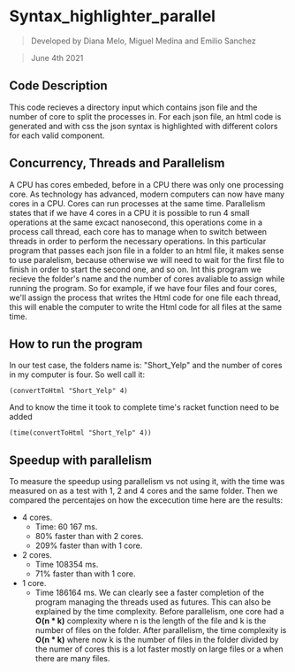 # Syntax_highlighter_parallel
> Developed by Diana Melo, Miguel Medina and Emilio Sanchez

>June 4th 2021

## Code Description
This code recieves a directory input which contains json file and the number of core to split the processes in. For each json file, an html code is generated and with css the json syntax is highlighted with different colors for each valid component.

## Concurrency, Threads and Parallelism
A CPU has cores embeded, before in a CPU there was only one processing core. As technology has advanced, modern computers can now have many cores in a CPU. Cores can run processes at the same time. Parallelism states that if we have 4 cores in a CPU it is possible to run 4 small operations at the same excact nanosecond, this operations come in a process call thread, each core has to manage when to switch between threads in order to perform the necessary operations.
In this particular program that passes each json file in a folder to an html file, it makes sense to use paralelism, because otherwise we will need to wait for the first file to finish in order to start the second one, and so on.
Int this program we recieve the folder's name and the number of cores avaliable to assign while running the program. So for example, if we have four files and four cores, we'll assign the process that writes the Html code for one file each thread, this will enable the computer to write the Html code for all files at the same time.

## How to run the program
In our test case, the folders name is: "Short_Yelp" and the number of cores in my computer is four. So well call it:
```
(convertToHtml "Short_Yelp" 4)
```
And to know the time it took to complete time's racket function need to be added
```
(time(convertToHtml "Short_Yelp" 4))
```
## Speedup with parallelism
To measure the speedup using parallelism vs not using it, with the time was measured on as a test with 1, 2 and 4 cores and the same folder. Then we compared the percentajes on how the excecution time here are the results:
- 4 cores. 
  - Time: 60 167 ms. 
  - 80% faster than with 2 cores. 
  - 209% faster than with 1 core.
- 2 cores. 
  - Time 108354 ms. 
  - 71% faster than with 1 core.
- 1 core. 
  - Time 186164 ms. 
We can clearly see a faster completion of the program managing the threads used as futures. This can also be explained by the time complexity. 
Before parallelism, one core had a **O(n * k)** complexity where n is the length of the file and k is the number of files on the folder.
After parallelism, the time complexity is **O(n * k)** where now k is the number of files in the folder divided by the numer of cores this is a lot faster mostly on large files or a when there are many files.
